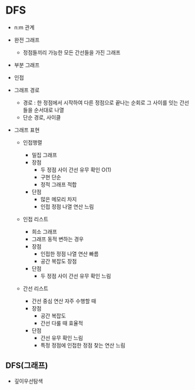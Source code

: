 # DFS
- n:m 관계
- 완전 그래프
    * 정점들끼리 가능한 모든 간선들을 가진 그래프
- 부분 그래프
- 인접

- 그래프 경로
    * 경로 : 한 정점에서 시작하여 다른 정점으로 끝나는 순회로 그 사이를 잇는 간선들을 순서대로 나열
    * 단순 경로, 사이클

- 그래프 표현
    * 인접행렬
      * 밀집 그래프 
      * 장점
        * 두 정점 사이 간선 유무 확인 O(1)
        * 구현 단순
        * 정적 그래프 적합
      * 단점
        * 많은 메모리 차지
        * 인접 정점 나열 연산 느림

    * 인접 리스트
      * 희소 그래프
      * 그래프 동적 변하는 경우
      * 장점
        * 인접한 정점 나열 연산 빠름
        * 공간 복잡도 장점
      * 단점
        * 두 정점 사이 간선 유무 확인 느림

    * 간선 리스트
      * 간선 중심 연산 자주 수행할 때
      * 장점
        * 공간 복잡도
        * 간선 다룰 때 효율적
      * 단점
        * 간선 유무 확인 느림
        * 특정 정점에 인접한 정점 찾는 연산 느림

## DFS(그래프)
- 깊이우선탐색